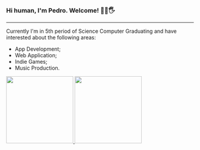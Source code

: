 ### Hi human, I'm Pedro. Welcome! 🧛‍♂️🖐️
---
Currently I'm in 5th period of Science Computer Graduating and have interested about the following areas:
- App Development;
- Web Application;
- Indie Games;
- Music Production.
<div>
  <a href="https://github.com/pedrjose">
  <img height="180em" src="https://github-readme-stats.vercel.app/api?username=pedrjose&show_icons=true&theme=synthwave&include_all_commits=true&count_private=true"/>
  <img height="180em" src="https://github-readme-stats.vercel.app/api/top-langs/?username=pedrjose&layout=compact&langs_count=7&theme=synthwave"/>
</div>
